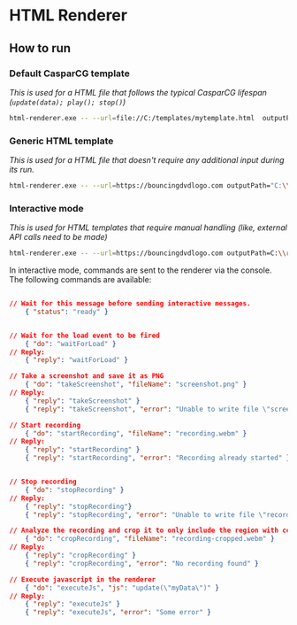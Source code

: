 # HTML Renderer

## How to run

### Default CasparCG template

_This is used for a HTML file that follows the typical CasparCG lifespan (`update(data); play(); stop()`)_

```bash
html-renderer.exe -- --url=file://C:/templates/mytemplate.html  outputPath="C:\\rendered" --screenshots=true --recording=true --recording-cropped=true --casparData='{"name":"John Doe"}' --casparDelay=1000
```

### Generic HTML template

_This is used for a HTML file that doesn't require any additional input during its run._

```bash
html-renderer.exe -- --url=https://bouncingdvdlogo.com outputPath="C:\\rendered" --screenshots=true --recording=true --recording-cropped=false  --genericWaitIdle=1000 --genericWaitPlay=1000 --genericWaitStop=1000 --width=480 --height=320 --zoom=0.25
```

### Interactive mode

_This is used for HTML templates that require manual handling (like, external API calls need to be made)_

```bash
html-renderer.exe -- --url=https://bouncingdvdlogo.com outputPath=C:\\rendered --interactive=1
```

In interactive mode, commands are sent to the renderer via the console. The following commands are available:

```json

// Wait for this message before sending interactive messages.
    { "status": "ready" }


// Wait for the load event to be fired
    { "do": "waitForLoad" }
// Reply:
    { "reply": "waitForLoad" }

// Take a screenshot and save it as PNG
    { "do": "takeScreenshot", "fileName": "screenshot.png" }
// Reply:
    { "reply": "takeScreenshot" }
    { "reply": "takeScreenshot", "error": "Unable to write file \"screenshot.png\"" }

// Start recording
    { "do": "startRecording", "fileName": "recording.webm" }
// Reply:
    { "reply": "startRecording" }
    { "reply": "startRecording", "error": "Recording already started" }


// Stop recording
    { "do": "stopRecording" }
// Reply:
    { "reply": "stopRecording"}
    { "reply": "stopRecording", "error": "Unable to write file \"recording.webm\""  }

// Analyze the recording and crop it to only include the region with content
    { "do": "cropRecording", "fileName": "recording-cropped.webm" }
// Reply:
    { "reply": "cropRecording" }
    { "reply": "cropRecording", "error": "No recording found" }

// Execute javascript in the renderer
    { "do": "executeJs", "js": "update(\"myData\")" }
// Reply:
    { "reply": "executeJs" }
    { "reply": "executeJs", "error": "Some error" }

```
